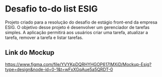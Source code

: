 # Desafio to-do list ESIG

Projeto criado para a resolução do desafio de estágio front-end da empresa ESIG. O objetivo desse projeto é desenvolver um gerenciador de tarefas simples. A aplicação permitirá aos usuários criar uma tarefa,  atualizar a tarefa, remover a tarefa e listar tarefas.

## Link do Mockup

https://www.figma.com/file/YVYKpDQRHYHGOP617lMXiD/Mockup-Esig?type=design&node-id=0-1&t=wFxXGqAue5a5QRDT-0
